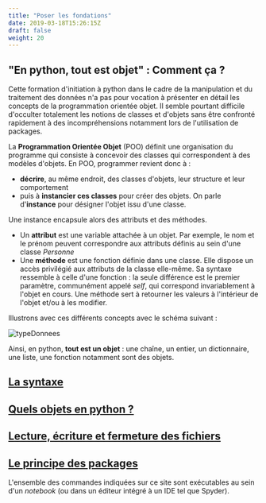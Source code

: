 ```yaml
---
title: "Poser les fondations"
date: 2019-03-18T15:26:15Z
draft: false
weight: 20
---
```


## "En python, tout est objet" : Comment ça ?

Cette formation d'initiation à python dans le cadre de la manipulation et du traitement des données n'a pas pour vocation à présenter en détail les concepts de la programmation orientée objet. Il semble pourtant difficile d'occulter totalement les notions de classes et d'objets sans être confronté rapidement à des incompréhensions notamment lors de l'utilisation de packages.

La **Programmation Orientée Objet** (POO) définit une organisation du programme qui consiste à concevoir des classes qui correspondent à des modèles d'objets. En POO, programmer revient donc à :

* **décrire**, au même endroit, des classes d'objets, leur structure et leur comportement
* puis à **instancier ces classes** pour créer des objets. On parle d'**instance** pour désigner l'objet issu d'une classe. 

Une instance encapsule alors des attributs et des méthodes.

* Un **attribut** est une variable attachée à un objet. Par exemple, le nom et le prénom peuvent correspondre aux attributs définis au sein d'une classe *Personne*
* Une **méthode** est une fonction définie dans une classe. Elle dispose un accès privilégié aux attributs de la classe elle-même. Sa syntaxe ressemble à celle d'une fonction : la seule différence est le premier paramètre, communément appelé *self*, qui correspond invariablement à l'objet en cours. Une méthode sert à retourner les valeurs à l'intérieur de l'objet et/ou à les modifier.

Illustrons avec ces différents concepts avec le schéma suivant :

![typeDonnees](../images/Schema_ClasseObjet.jpg "")

Ainsi, en python, **tout est un objet** : une chaîne, un entier, un dictionnaire, une liste, une fonction notamment sont des objets.


## [La syntaxe](./chapter1)

## [Quels objets en python ?](./chapter2)

## [Lecture, écriture et fermeture des fichiers](./chapter3)

## [Le principe des packages](./chapter4)

L'ensemble des commandes indiquées sur ce site sont exécutables au sein d'un *notebook* (ou dans un éditeur intégré à un IDE tel que Spyder).
